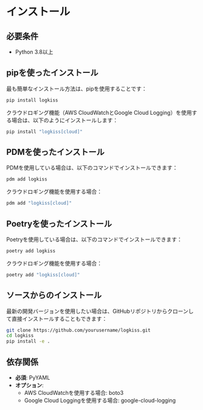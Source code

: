 # インストール

## 必要条件

- Python 3.8以上

## pipを使ったインストール

最も簡単なインストール方法は、pipを使用することです：

```bash
pip install logkiss
```

クラウドロギング機能（AWS CloudWatchとGoogle Cloud Logging）を使用する場合は、以下のようにインストールします：

```bash
pip install "logkiss[cloud]"
```

## PDMを使ったインストール

PDMを使用している場合は、以下のコマンドでインストールできます：

```bash
pdm add logkiss
```

クラウドロギング機能を使用する場合：

```bash
pdm add "logkiss[cloud]"
```

## Poetryを使ったインストール

Poetryを使用している場合は、以下のコマンドでインストールできます：

```bash
poetry add logkiss
```

クラウドロギング機能を使用する場合：

```bash
poetry add "logkiss[cloud]"
```

## ソースからのインストール

最新の開発バージョンを使用したい場合は、GitHubリポジトリからクローンして直接インストールすることもできます：

```bash
git clone https://github.com/yourusername/logkiss.git
cd logkiss
pip install -e .
```

## 依存関係

- **必須**: PyYAML
- **オプション**: 
  - AWS CloudWatchを使用する場合: boto3
  - Google Cloud Loggingを使用する場合: google-cloud-logging
